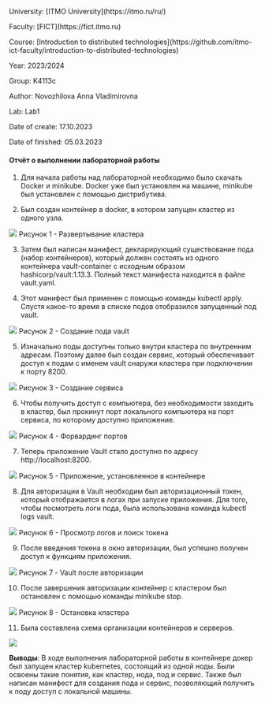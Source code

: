 <p> University: [ITMO University](https://itmo.ru/ru/)
<p> Faculty: [FICT](https://fict.itmo.ru)
<p> Course: [Introduction to distributed technologies](https://github.com/itmo-ict-faculty/introduction-to-distributed-technologies)
<p> Year: 2023/2024
<p> Group: K4113c
<p> Author: Novozhilova Anna Vladimirovna
<p> Lab: Lab1
<p> Date of create: 17.10.2023
<p> Date of finished: 05.03.2023

<h4>Отчёт о выполнении лабораторной работы</h4>

1. Для начала работы над лабораторной необходимо было скачать Docker и minikube. Docker уже был установлен на машине, minikube был установлен с помощью дистрибутива.

2. Был создан контейнер в docker, в котором запущен кластер из одного узла.  
<image src="https://github.com/anny-nov/2023_2024-introduction_to_distributed_technologies-k4113c-novozhilova-a-v/blob/main/lab1/img/1.png">
Рисунок 1 - Развертывание кластера

3. Затем был написан манифест, декларирующий существование пода (набор контейнеров), который должен состоять из одного контейнера vault-container с исходным образом hashicorp/vault:1.13.3. Полный текст манифеста находится в файле vault.yaml.

4. Этот манифест был применен с помощью команды kubectl apply. Спустя какое-то время в списке подов отобразился запущенный под vault.
<image src="https://github.com/anny-nov/2023_2024-introduction_to_distributed_technologies-k4113c-novozhilova-a-v/blob/main/lab1/img/7.png">
Рисунок 2 - Создание пода vault

5. Изначально поды доступны только внутри кластера по внутренним адресам. Поэтому далее был создан сервис, который обеспечивает доступ к подам с именем vault снаружи кластера при подключении к порту 8200.
<image src="https://github.com/anny-nov/2023_2024-introduction_to_distributed_technologies-k4113c-novozhilova-a-v/blob/main/lab1/img/6.png">
Рисунок 3 - Создание сервиса

6. Чтобы получить доступ с компьютера, без необходимости заходить в кластер, был прокинут порт локального компьютера на порт сервиса, по которому доступно приложение.
<image src="https://github.com/anny-nov/2023_2024-introduction_to_distributed_technologies-k4113c-novozhilova-a-v/blob/main/lab1/img/5.png">
Рисунок 4 - Форвардинг портов

7. Теперь приложение Vault стало доступно по адресу http://localhost:8200.
<image src="https://github.com/anny-nov/2023_2024-introduction_to_distributed_technologies-k4113c-novozhilova-a-v/blob/main/lab1/img/4.png">
Рисунок 5 - Приложение, установленное в контейнере

8. Для авторизации в Vault необходим был авторизационный токен, который отображается в логах при запуске приложения. Для того, чтобы посмотреть логи пода, была использована команда kubectl logs vault.
<image src="https://github.com/anny-nov/2023_2024-introduction_to_distributed_technologies-k4113c-novozhilova-a-v/blob/main/lab1/img/8.png">
Рисунок 6 - Просмотр логов и поиск токена

9. После введения токена в окно авторизации, был успешно получен доступ к функциям приложения.
<image src="https://github.com/anny-nov/2023_2024-introduction_to_distributed_technologies-k4113c-novozhilova-a-v/blob/main/lab1/img/9.png">
Рисунок 7 - Vault после авторизации

10. После завершения авторизации контейнер с кластером был остановлен с помощью команды minikube stop.
<image src="https://github.com/anny-nov/2023_2024-introduction_to_distributed_technologies-k4113c-novozhilova-a-v/blob/main/lab1/img/10.png">
Рисунок 8 - Остановка кластера

11. Была составлена схема организации контейнеров и серверов.
<image src="https://github.com/anny-nov/2023_2024-introduction_to_distributed_technologies-k4113c-novozhilova-a-v/blob/main/lab1/img/11.png">

**Выводы**: В ходе выполнения лабораторной работы в контейнере докер был запущен кластер kubernetes, состоящий из одной ноды. Были освоены такие понятия, как кластер, нода, под и сервис. Также был написан манифест для создания пода и сервис, позволяющий получить к поду доступ с локальной машины.
